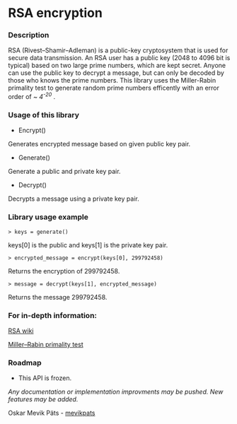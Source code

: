 # RSA encryption


### Description

RSA (Rivest–Shamir–Adleman) is a public-key cryptosystem that is used for secure data transmission. 
An RSA user has a public key (2048 to 4096 bit is typical) based on two large prime numbers, which are kept secret. 
Anyone can use the public key to decrypt a message, but can only be decoded by those who knows the prime numbers.
This library uses the Miller-Rabin primality test to generate random prime numbers efficently with an error order of <i> ~ 4<sup>-20</sup> </i>.  

### Usage of this library

* Encrypt()

Generates encrypted message based on given public key pair. 

* Generate()

Generate a public and private key pair.

* Decrypt()

Decrypts a message using a private key pair.


### Library usage example

```> keys = generate()```

keys[0] is the public and keys[1] is the private key pair. 

```> encrypted_message = encrypt(keys[0], 299792458)```

Returns the encryption of 299792458.

```> message = decrypt(keys[1], encrypted_message) ```

Returns the message 299792458.

### For in-depth information:

[RSA wiki](https://en.wikipedia.org/wiki/RSA_(cryptosystem))

[Miller–Rabin primality test](https://en.wikipedia.org/wiki/Miller%E2%80%93Rabin_primality_test)

### Roadmap

* This API is frozen.

*Any documentation or implementation improvments may be pushed. New features may be added.*

Oskar Mevik Päts - [mevikpats](https://github.com/mevikpats)
